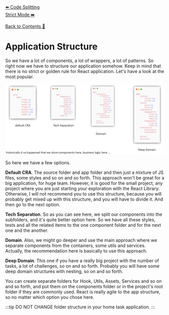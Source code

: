 [⬅️ Code Splitting](code-splitting.md)  
[Strict Mode ➡️](strict-mode.md)

[Back to Contents 📑](../../README.md#module-2)

# Application Structure

So we have a lot of components, a lot of wrappers, a lot of patterns.
So right now we have to structure our application somehow.
Keep in mind that there is no strict or golden rule for React application.
Let's have a look at the most popular.

![Application Structure image 1](images/app-structure-img1.png)

So here we have a few options.

**Default CRA**.
The source folder and app folder and then just a mixture of JS files, some styles and so on and so forth.
This approach won't be great for a big application, for huge team.
However, it is good for the small project, any project where you are just starting your exploration with the React Library.
Otherwise, I will not recommend you to use this structure, because you will probably get mixed up with this structure, and you will have to divide it.
And then go to the next option.

**Tech Separation**.
So as you can see here, we split our components into the subfolders, and it's quite better option here.
So we have all these styles, tests and all the related items to the one component folder and for the next one and the another.

**Domain**.
Also, we might go deeper and use the main approach where we separate components from the containers, some utils and services.
Actually, the recommendation here is basically to use this approach.

**Deep Domain**.
This one if you have a really big project with the number of tasks, a lot of challenges, so on and so forth.
Probably you will have some deep domain structures with nesting, so on and so forth.

You can create separate folders for Hook, Utils, Assets, Services and so on and so forth, and put them on the components folder
or in the project's root folder if they are commonly used.
React is really agile to the app structure, so no matter which option you chose here.

:::tip
DO NOT CHANGE folder structure in your home task application.
:::
